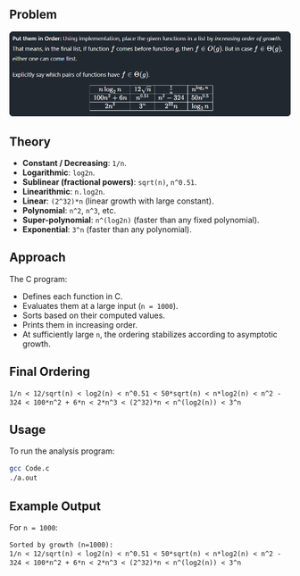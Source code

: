 ## Problem
<img src="images/Q.png" alt="Problem" width="700px">

## Theory
- **Constant / Decreasing**: `1/n`.
- **Logarithmic**: `log2n`.
- **Sublinear (fractional powers)**: `sqrt(n)`, `n^0.51`.
- **Linearithmic**: `n.log2n`.
- **Linear**: `(2^32)*n` (linear growth with large constant).
- **Polynomial**: `n^2`, `n^3`, etc.
- **Super-polynomial**: `n^(log2n)` (faster than any fixed polynomial).
- **Exponential**: `3^n` (faster than any polynomial).

## Approach
The C program:

- Defines each function in C.
- Evaluates them at a large input (`n = 1000`).
- Sorts based on their computed values.
- Prints them in increasing order.
- At sufficiently large `n`, the ordering stabilizes according to asymptotic growth.


## Final Ordering
```
1/n < 12/sqrt(n) < log2(n) < n^0.51 < 50*sqrt(n) < n*log2(n) < n^2 - 324 < 100*n^2 + 6*n < 2*n^3 < (2^32)*n < n^(log2(n)) < 3^n
```

## Usage
To run the analysis program:
```bash
gcc Code.c
./a.out
```

## Example Output
For `n = 1000`:
```
Sorted by growth (n=1000):
1/n < 12/sqrt(n) < log2(n) < n^0.51 < 50*sqrt(n) < n*log2(n) < n^2 - 324 < 100*n^2 + 6*n < 2*n^3 < (2^32)*n < n^(log2(n)) < 3^n
```